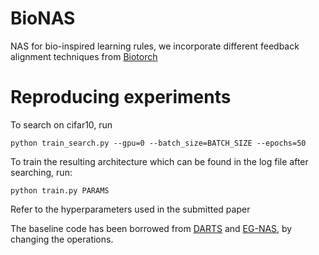 # BioNAS
NAS for bio-inspired learning rules, we incorporate different feedback alignment techniques from [Biotorch](https://github.com/jsalbert/biotorch)

# Reproducing experiments

To search on cifar10, run 
```
python train_search.py --gpu=0 --batch_size=BATCH_SIZE --epochs=50
```

To train the resulting architecture which can be found in the log file after searching, run:

```
python train.py PARAMS
```

Refer to the hyperparameters used in the submitted paper


The baseline code has been borrowed from [DARTS](https://github.com/quark0/darts) and [EG-NAS](https://github.com/caicaicheng/EG-NAS), by changing the operations.
